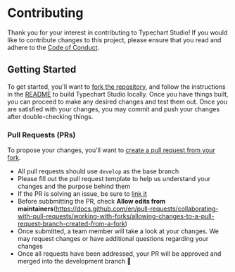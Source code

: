 # Contributing

Thank you for your interest in contributing to Typechart Studio! If you would like to contribute changes to this project, please ensure that you read and adhere to the [Code of Conduct](CODE_OF_CONDUCT.md).

## Getting Started

To get started, you'll want to [fork the repository](https://docs.github.com/en/get-started/quickstart/fork-a-repo), and follow the instructions in the [README](README.md) to build Typechart Studio locally. Once you have things built, you can proceed to make any desired changes and test them out. Once you are satisfied with your changes, you may commit and push your changes after double-checking things.

### Pull Requests (PRs)

To propose your changes, you'll want to [create a pull request from your fork](https://docs.github.com/en/pull-requests/collaborating-with-pull-requests/proposing-changes-to-your-work-with-pull-requests/creating-a-pull-request-from-a-fork). 

- All pull requests should use `develop` as the base branch
- Please fill out the pull request template to help us understand your changes and the purpose behind them
- If the PR is solving an issue, be sure to [link it](https://docs.github.com/en/issues/tracking-your-work-with-issues/linking-a-pull-request-to-an-issue)
- Before subbmitting the PR, check **Allow edits from maintainers**(https://docs.github.com/en/pull-requests/collaborating-with-pull-requests/working-with-forks/allowing-changes-to-a-pull-request-branch-created-from-a-fork)
- Once submitted, a team member will take a look at your changes. We may request changes or have additional questions regarding your changes
- Once all requests have been addressed, your PR will be approved and merged into the development branch 🎉



